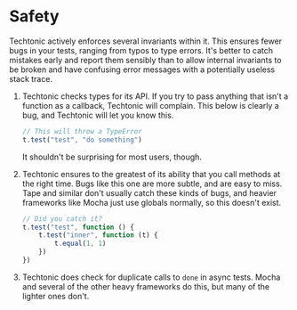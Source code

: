 # Safety

Techtonic actively enforces several invariants within it. This ensures fewer bugs in your tests, ranging from typos to type errors. It's better to catch mistakes early and report them sensibly than to allow internal invariants to be broken and have confusing error messages with a potentially useless stack trace.

1. Techtonic checks types for its API. If you try to pass anything that isn't a function as a callback, Techtonic will complain. This below is clearly a bug, and Techtonic will let you know this.

    ```js
    // This will throw a TypeError
    t.test("test", "do something")
    ```

    It shouldn't be surprising for most users, though.

2. Techtonic ensures to the greatest of its ability that you call methods at the right time. Bugs like this one are more subtle, and are easy to miss. Tape and similar don't usually catch these kinds of bugs, and heavier frameworks like Mocha just use globals normally, so this doesn't exist.

    ```js
    // Did you catch it?
    t.test("test", function () {
        t.test("inner", function (t) {
            t.equal(1, 1)
        })
    })
    ```

3. Techtonic does check for duplicate calls to `done` in async tests. Mocha and several of the other heavy frameworks do this, but many of the lighter ones don't.
